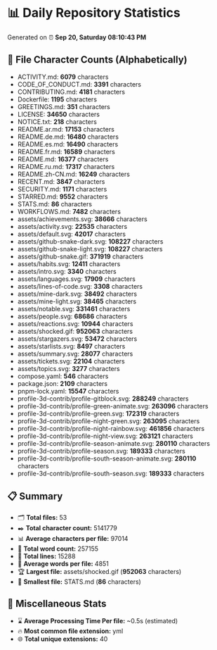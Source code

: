 # 📊 Daily Repository Statistics
Generated on ⏰ **Sep 20, Saturday 08:10:43 PM**

## 📂 File Character Counts (Alphabetically)
- ACTIVITY.md: **6079** characters
- CODE_OF_CONDUCT.md: **3391** characters
- CONTRIBUTING.md: **4181** characters
- Dockerfile: **1195** characters
- GREETINGS.md: **351** characters
- LICENSE: **34650** characters
- NOTICE.txt: **218** characters
- README.ar.md: **17153** characters
- README.de.md: **16480** characters
- README.es.md: **16490** characters
- README.fr.md: **16589** characters
- README.md: **16377** characters
- README.ru.md: **17317** characters
- README.zh-CN.md: **16249** characters
- RECENT.md: **3847** characters
- SECURITY.md: **1171** characters
- STARRED.md: **9552** characters
- STATS.md: **86** characters
- WORKFLOWS.md: **7482** characters
- assets/achievements.svg: **38666** characters
- assets/activity.svg: **22535** characters
- assets/default.svg: **42017** characters
- assets/github-snake-dark.svg: **108227** characters
- assets/github-snake-light.svg: **108227** characters
- assets/github-snake.gif: **371919** characters
- assets/habits.svg: **12411** characters
- assets/intro.svg: **3340** characters
- assets/languages.svg: **17909** characters
- assets/lines-of-code.svg: **3308** characters
- assets/mine-dark.svg: **38492** characters
- assets/mine-light.svg: **38465** characters
- assets/notable.svg: **331461** characters
- assets/people.svg: **68686** characters
- assets/reactions.svg: **10944** characters
- assets/shocked.gif: **952063** characters
- assets/stargazers.svg: **53472** characters
- assets/starlists.svg: **8497** characters
- assets/summary.svg: **28077** characters
- assets/tickets.svg: **22104** characters
- assets/topics.svg: **3277** characters
- compose.yaml: **546** characters
- package.json: **2109** characters
- pnpm-lock.yaml: **15547** characters
- profile-3d-contrib/profile-gitblock.svg: **288249** characters
- profile-3d-contrib/profile-green-animate.svg: **263096** characters
- profile-3d-contrib/profile-green.svg: **172319** characters
- profile-3d-contrib/profile-night-green.svg: **263095** characters
- profile-3d-contrib/profile-night-rainbow.svg: **461856** characters
- profile-3d-contrib/profile-night-view.svg: **263121** characters
- profile-3d-contrib/profile-season-animate.svg: **280110** characters
- profile-3d-contrib/profile-season.svg: **189333** characters
- profile-3d-contrib/profile-south-season-animate.svg: **280110** characters
- profile-3d-contrib/profile-south-season.svg: **189333** characters

## 📋 Summary
- 🗂️ **Total files:** 53
- ✒️ **Total character count:** 5141779
- 📊 **Average characters per file:** 97014
- 📝 **Total word count:** 257155
- 🧾 **Total lines:** 15288
- 📐 **Average words per file:** 4851
- 🏆 **Largest file:** assets/shocked.gif (**952063** characters)
- 🥉 **Smallest file:** STATS.md (**86** characters)

## 🌟 Miscellaneous Stats
- ⌛ **Average Processing Time Per file:** ~0.5s (estimated)
- 🔥 **Most common file extension:** yml
- 🌐 **Total unique extensions:** 40
